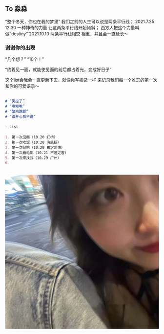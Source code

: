 ## To 淼淼

“整个冬天，你也在我的梦里”
我们之前的人生可以说是两条平行线；
2021.7.25 12:30 一种神奇的力量
让这两条平行线开始倾斜；
西方人把这个力量叫做”destiny“ 
2021.10.10 两条平行线相交
相重，并且会一直延长～

### 谢谢你的出现

“几个想？” “10个！”

“约着见一面，就能使见面的前后都占着光，变成好日子”

这个list会我会一直更新下去，就像你写摘录一样
来记录我们每一个难忘的第一次和你的可爱语录～


```markdown

# “笑拉了”
# “啾啾啾”
# “酸鸡跳脚”
# “谁开心我不说”

- List

1. 第一次见面（10.20 虹桥）
2. 第一次吃饭（10.20 海底捞）
3. 第一次贴贴（10.20 嘉定凯悦）
4. 第一次看电影（10.21 不速之客）
5. 第一次来找我（10.29 广州）
6. 



```
![Image](WechatIMG346.jpeg)
